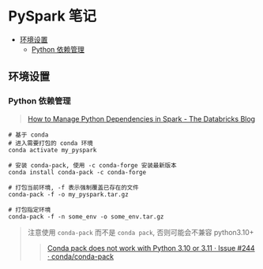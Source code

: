 PySpark 笔记
===
<!--START_SECTION:badge-->
<!--END_SECTION:badge-->
<!--info
top: false
hidden: false
-->

<!-- TOC -->
- [环境设置](#环境设置)
    - [Python 依赖管理](#python-依赖管理)
<!-- TOC -->


## 环境设置

### Python 依赖管理
> [How to Manage Python Dependencies in Spark - The Databricks Blog](https://www.databricks.com/blog/2020/12/22/how-to-manage-python-dependencies-in-pyspark.html)
```shell
# 基于 conda
# 进入需要打包的 conda 环境
conda activate my_pyspark

# 安装 conda-pack, 使用 -c conda-forge 安装最新版本
conda install conda-pack -c conda-forge

# 打包当前环境, -f 表示强制覆盖已存在的文件
conda-pack -f -o my_pyspark.tar.gz

# 打包指定环境
conda-pack -f -n some_env -o some_env.tar.gz
```
> 注意使用 `conda-pack` 而不是 `conda pack`, 否则可能会不兼容 python3.10+
>> [Conda pack does not work with Python 3.10 or 3.11 · Issue #244 · conda/conda-pack](https://github.com/conda/conda-pack/issues/244)